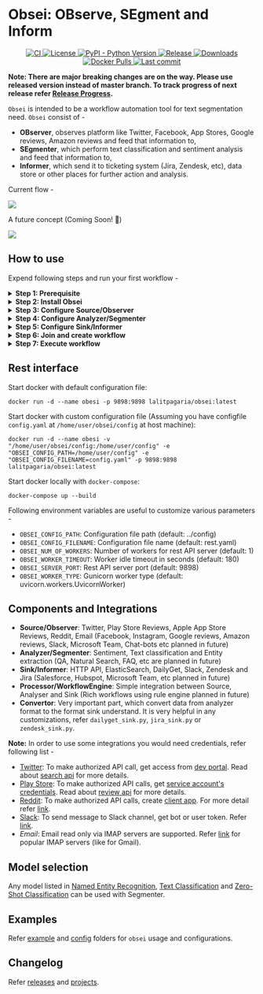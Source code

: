 # Obsei: OBserve, SEgment and Inform

<p align="center">
    <a href="https://github.com/lalitpagaria/obsei/actions">
        <img alt="CI" src="https://github.com/lalitpagaria/obsei/workflows/CI/badge.svg?branch=master">
    </a>
    <a href="https://github.com/lalitpagaria/obsei/blob/master/LICENSE">
        <img alt="License" src="https://img.shields.io/github/license/lalitpagaria/obsei?color=blue">
    </a>
    <a href="https://pypi.org/project/obsei">
        <img src="https://img.shields.io/pypi/pyversions/obsei" alt="PyPI - Python Version" />
    </a>
    <a href="https://pypi.org/project/obsei/">
        <img alt="Release" src="https://img.shields.io/pypi/v/obsei">
    </a>
    <a href="https://pepy.tech/project/obsei">
        <img src="https://pepy.tech/badge/obsei/month" alt="Downloads" />
    </a>
    <a href="https://hub.docker.com/r/lalitpagaria/obsei">
        <img src="https://img.shields.io/docker/pulls/lalitpagaria/obsei" alt="Docker Pulls" />
    </a>
    <a href="https://github.com/lalitpagaria/obsei/commits/master">
        <img alt="Last commit" src="https://img.shields.io/github/last-commit/lalitpagaria/obsei">
    </a>
</p>

**Note: There are major breaking changes are on the way. Please use released version instead of master branch. To track progress of next release refer [Release Progress](#release-progress).**


`Obsei` is intended to be a workflow automation tool for text segmentation need. `Obsei` consist of -
 - **OBserver**, observes platform like Twitter, Facebook, App Stores, Google reviews, Amazon reviews and feed that information to,
 - **SEgmenter**, which perform text classification and sentiment analysis and feed that information to,
 - **Informer**, which send it to ticketing system (Jira, Zendesk, etc), data store or other places for further action and analysis.

Current flow -

![](https://raw.githubusercontent.com/lalitpagaria/obsei/master/images/Obsei-flow-diagram.png)

A future concept (Coming Soon! :slightly_smiling_face:)

![](https://raw.githubusercontent.com/lalitpagaria/obsei/master/images/Obsei-future-concept.png)


## How to use

Expend following steps and run your first workflow -

<details><summary><b>Step 1: Prerequisite</b></summary>

Install following if system do not have -
 - Install [Python 3.7+](https://www.python.org/downloads/)
 - Install [PIP](https://pip.pypa.io/en/stable/installing/)
</details>

<details><summary><b>Step 2: Install Obsei</b></summary>

Install via PyPi:
```shell
pip install obsei
```
Install from master branch (if you want to try the latest features):
```shell
git clone https://github.com/lalitpagaria/obsei.git
cd obsei
pip install --editable .
```
</details>
<details><summary><b>Step 3: Configure Source/Observer</b></summary>

<table ><tbody ><tr></tr><tr>
<td><details ><summary><img style="float: right;" src="https://raw.githubusercontent.com/lalitpagaria/obsei/master/images/logos/twitter.png" width="20" height="20"><b>Twitter</b></summary><hr>

 ```python
from obsei.source.twitter_source import TwitterCredentials, TwitterSource, TwitterSourceConfig

# initialize twitter source config
source_config = TwitterSourceConfig(
    keywords=["issue"], # Keywords, @user or #hashtags
    lookup_period="1h", # Lookup period from current time, format: `<number><d|h|m>` (day|hour|minute)
    credential=TwitterCredentials(
        # Enter your twitter consumer key and secret. Get it from https://developer.twitter.com/en/apply-for-access
        consumer_key="<twitter_consumer_key>",
        consumer_secret="<twitter_consumer_secret>"
    )
)

# initialize tweets retriever
source = TwitterSource()
```
</details>
</td>
</tr>
<tr>
<td><details ><summary><img style="float: right;" src="https://raw.githubusercontent.com/lalitpagaria/obsei/master/images/logos/gmail.png" width="20" height="20"><b>Email</b></summary><hr>

 ```python
from obsei.source.email_source import EmailConfig, EmailCredInfo, EmailSource

# initialize email source config
source_config = EmailConfig(
    # List of IMAP servers for most commonly used email providers
    # https://www.systoolsgroup.com/imap/
    # Also, if you're using a Gmail account then make sure you allow less secure apps on your account -
    # https://myaccount.google.com/lesssecureapps?pli=1
    # Also enable IMAP access -
    # https://mail.google.com/mail/u/0/#settings/fwdandpop
    imap_server="imap.gmail.com", # Enter IMAP server
    cred_info=EmailCredInfo(
        # Enter your email account username and password
        username="<email_username>",
        password="<email_password>"
    ),
    lookup_period="1h" # Lookup period from current time, format: `<number><d|h|m>` (day|hour|minute)
)

# initialize email retriever
source = EmailSource()
```
</details>
</td>
</tr>
<tr>
<td><details ><summary><img style="float: right;" src="https://raw.githubusercontent.com/lalitpagaria/obsei/master/images/logos/appstore.png" width="20" height="20"><b>AppStore Reviews Scrapper</b></summary><hr>

 ```python
from obsei.source.appstore_scrapper import AppStoreScrapperConfig, AppStoreScrapperSource

# initialize app store source config
source_config = AppStoreScrapperConfig(
    # Need two parameters app_id and country. 
    # `app_id` can be found at the end of the url of app in app store. 
    # For example - https://apps.apple.com/us/app/xcode/id497799835
    # `310633997` is the app_id for xcode and `us` is country.
    countries=["us"],
    app_id="310633997",
    lookup_period="1h" # Lookup period from current time, format: `<number><d|h|m>` (day|hour|minute)
)


# initialize app store reviews retriever
source = AppStoreScrapperSource()
```
</details>
</td>
</tr>
<tr>
<td><details ><summary><img style="float: right;" src="https://raw.githubusercontent.com/lalitpagaria/obsei/master/images/logos/playstore.png" width="20" height="20"><b>Play Store Reviews Scrapper</b></summary><hr>

 ```python
from obsei.source.playstore_scrapper import PlayStoreScrapperConfig, PlayStoreScrapperSource

# initialize play store source config
source_config = PlayStoreScrapperConfig(
    # Need two parameters package_name and country. 
    # `package_name` can be found at the end of the url of app in play store. 
    # For example - https://play.google.com/store/apps/details?id=com.google.android.gm&hl=en&gl=US
    # `com.google.android.gm` is the package_name for xcode and `us` is country.
    countries=["us"],
    package_name="com.google.android.gm",
    lookup_period="1h" # Lookup period from current time, format: `<number><d|h|m>` (day|hour|minute)
)

# initialize play store reviews retriever
source = PlayStoreScrapperSource()
```
</details>
</td>
</tr>
<tr>
<td><details ><summary><img style="float: right;" src="https://raw.githubusercontent.com/lalitpagaria/obsei/master/images/logos/reddit.png" width="20" height="20"><b>Reddit</b></summary><hr>

 ```python
from obsei.source.reddit_source import RedditConfig, RedditSource, RedditCredInfo

# initialize reddit source config
# Credentials will be fetched from env variable named reddit_client_id and reddit_client_secret
source_config = RedditConfig(
    subreddits=["wallstreetbets"], # List of subreddits
    # Reddit account username and password
    # You can also enter reddit client_id and client_secret or refresh_token
    # Create credential at https://www.reddit.com/prefs/apps
    # Also refer https://praw.readthedocs.io/en/latest/getting_started/authentication.html
    # Currently Password Flow, Read Only Mode and Saved Refresh Token Mode are supported
    cred_info=RedditCredInfo(
        username="<reddit_username>",
        password="<reddit_password>"
    ),
    lookup_period="1h" # Lookup period from current time, format: `<number><d|h|m>` (day|hour|minute)
)

# initialize reddit retriever
source = RedditSource()
```
</details>
</td>
</tr>
<tr>
<td><details ><summary><img style="float: right;" src="https://raw.githubusercontent.com/lalitpagaria/obsei/master/images/logos/reddit.png" width="20" height="20"><b>Reddit Scrapper</b></summary><hr>

<i>Note: Reddit heavily rate limit scrappers, hence use it to fetch small data during long period</i>

 ```python
from obsei.source.reddit_scrapper import RedditScrapperConfig, RedditScrapperSource

# initialize reddit scrapper source config
source_config = RedditScrapperConfig(
    # Reddit subreddit, search etc rss url. For proper url refer following link -
    # Refer https://www.reddit.com/r/pathogendavid/comments/tv8m9/pathogendavids_guide_to_rss_and_reddit/
    url="https://www.reddit.com/r/wallstreetbets/comments/.rss?sort=new",
    lookup_period="1h" # Lookup period from current time, format: `<number><d|h|m>` (day|hour|minute)
)

# initialize reddit retriever
source = RedditScrapperSource()
```
</details>
</td>
</tr>
</tbody>
</table>

</details>

<details><summary><b>Step 4: Configure Analyzer/Segmenter</b></summary>

<table ><tbody ><tr></tr><tr>
<td><details ><summary><img style="float: right;" src="https://raw.githubusercontent.com/lalitpagaria/obsei/master/images/logos/classification.png" width="20" height="20"><b>Text Classification</b></summary><hr>

Text classification, classify text into user provided categories.
 ```python
from obsei.analyzer.classification_analyzer import ClassificationAnalyzerConfig, ZeroShotClassificationAnalyzer

# initialize classification analyzer config
# It can also detect sentiments if "positive" and "negative" labels are added.
analyzer_config=ClassificationAnalyzerConfig(
    labels=["service", "delay", "performance"],
)

# initialize classification analyzer
# For supported models refer https://huggingface.co/models?filter=zero-shot-classification
text_analyzer = ZeroShotClassificationAnalyzer(
    model_name_or_path="joeddav/bart-large-mnli-yahoo-answers"
)
```
</details>
</td>
</tr>
<tr>
<td><details ><summary><img style="float: right;" src="https://raw.githubusercontent.com/lalitpagaria/obsei/master/images/logos/sentiment.png" width="20" height="20"><b>Sentiment Analyzer</b></summary><hr>

Sentiment Analyzer, detect the sentiment of the text. Text classification can also perform sentiment analysis but if you don't want to use heavy-duty NLP model then use less resource hungry dictionary based Vader Sentiment detector.
 ```python
from obsei.analyzer.sentiment_analyzer import VaderSentimentAnalyzer

# Vader does not need any configuration settings
analyzer_config=None

# initialize vader sentiment analyzer
text_analyzer = VaderSentimentAnalyzer()
```
</details>
</td>
</tr>
<tr>
<td><details ><summary><img style="float: right;" src="https://raw.githubusercontent.com/lalitpagaria/obsei/master/images/logos/ner.png" width="20" height="20"><b>NER Analyzer</b></summary><hr>

NER (Named-Entity Recognition) Analyzer, extract information and classify named entities mentioned in text into pre-defined categories such as person names, organizations, locations, medical codes, time expressions, quantities, monetary values, percentages, etc
 ```python
from obsei.analyzer.ner_analyzer import NERAnalyzer

# NER analyzer does not need configuration settings
analyzer_config=None

# initialize ner analyzer
# For supported models refer https://huggingface.co/models?filter=token-classification
text_analyzer = NERAnalyzer(
    model_name_or_path="elastic/distilbert-base-cased-finetuned-conll03-english"
)
```
</details>
</td>
</tr>
<tr>
<td><details ><summary><b>Dummy Analyzer</b></summary><hr>

Dummy Analyzer, do nothing it simply used for transforming input (AnalyzerRequest) to output (AnalyzerResponse) also adding user supplied dummy data.
 ```python
from obsei.analyzer.dummy_analyzer import DummyAnalyzer, DummyAnalyzerConfig

# initialize dummy analyzer's configuration settings
analyzer_config = DummyAnalyzerConfig()

# initialize dummy analyzer
analyzer = DummyAnalyzer()
```
</details>
</td>
</tr>
</tbody>
</table>

</details>

<details><summary><b>Step 5: Configure Sink/Informer</b></summary>

<table ><tbody ><tr></tr><tr>
<td><details ><summary><img style="float: right;" src="https://raw.githubusercontent.com/lalitpagaria/obsei/master/images/logos/slack.png" width="20" height="20"><b>Slack</b></summary><hr>

 ```python
from obsei.sink.slack_sink import SlackSink, SlackSinkConfig

# initialize slack sink config
sink_config = SlackSinkConfig(
    # Provide slack bot/app token
    # For more detail refer https://slack.com/intl/en-de/help/articles/215770388-Create-and-regenerate-API-tokens
    slack_token="<Slack_app_token>",
    # To get channel id refer https://stackoverflow.com/questions/40940327/what-is-the-simplest-way-to-find-a-slack-team-id-and-a-channel-id
    channel_id="C01LRS6CT9Q"
)

# initialize slack sink
sink = SlackSink()
```
</details>
</td>
</tr>
<tr>
<td><details ><summary><img style="float: right;" src="https://raw.githubusercontent.com/lalitpagaria/obsei/master/images/logos/zendesk.png" width="20" height="20"><b>Zendesk</b></summary><hr>

 ```python
from obsei.sink.zendesk_sink import ZendeskSink, ZendeskSinkConfig, ZendeskCredInfo

# initialize zendesk sink config
sink_config = ZendeskSinkConfig(
    # For custom domain refer http://docs.facetoe.com.au/zenpy.html#custom-domains
    # Mainly you can do this by setting the environment variables:
    # ZENPY_FORCE_NETLOC
    # ZENPY_FORCE_SCHEME (default to https)
    # when set it will force request on:
    # {scheme}://{netloc}/endpoint
    # provide zendesk domain
    domain="zendesk.com",
    # provide subdomain if you have one
    subdomain=None,
    # Enter zendesk user details
    cred_info=ZendeskCredInfo(
        email="<zendesk_user_email>",
        password="<zendesk_password>"
    )
)

# initialize zendesk sink
sink = ZendeskSink()
```
</details>
</td>
</tr>
<tr>
<td><details ><summary><img style="float: right;" src="https://raw.githubusercontent.com/lalitpagaria/obsei/master/images/logos/jira.png" width="20" height="20"><b>Jira</b></summary><hr>

 ```python
from obsei.sink.jira_sink import JiraSink, JiraSinkConfig

# For testing purpose you can start jira server locally
# Refer https://developer.atlassian.com/server/framework/atlassian-sdk/atlas-run-standalone/

# initialize Jira sink config
sink_config = JiraSinkConfig(
    url="http://localhost:2990/jira", # Jira server url
     # Jira username & password for user who have permission to create issue
    username="<username>",
    password="<password>",
    # Which type of issue to be created
    # For more information refer https://support.atlassian.com/jira-cloud-administration/docs/what-are-issue-types/
    issue_type={"name": "Task"},
    # Under which project issue to be created
    # For more information refer https://support.atlassian.com/jira-software-cloud/docs/what-is-a-jira-software-project/
    project={"key": "CUS"},
)

# initialize Jira sink
sink = JiraSink()
```
</details>
</td>
</tr>
<tr>
<td><details ><summary><img style="float: right;" src="https://raw.githubusercontent.com/lalitpagaria/obsei/master/images/logos/elastic.png" width="20" height="20"><b>ElasticSearch</b></summary><hr>

 ```python
from obsei.sink.elasticsearch_sink import ElasticSearchSink, ElasticSearchSinkConfig

# For testing purpose you can start Elasticsearch server locally via docker
# `docker run -d --name elasticsearch -p 9200:9200 -e "discovery.type=single-node" elasticsearch:7.9.2`

# initialize Elasticsearch sink config
sink_config = ElasticSearchSinkConfig(
    # Elasticsearch server hostname
    host="localhost",
    # Elasticsearch server port
    port=9200,
    # Index name, it will create if not exist
    index_name="test",
)

# initialize Elasticsearch sink
sink = ElasticSearchSink()
```
</details>
</td>
</tr>
<tr>
<td><details ><summary><img style="float: right;" src="https://raw.githubusercontent.com/lalitpagaria/obsei/master/images/logos/http_api.png" width="20" height="20"><b>Http</b></summary><hr>

 ```python
from obsei.sink.http_sink import HttpSink, HttpSinkConfig

# For testing purpose you can create mock http server via postman
# For more details refer https://learning.postman.com/docs/designing-and-developing-your-api/mocking-data/setting-up-mock/

# initialize http sink config (Currently only POST call is supported)
sink_config = HttpSinkConfig(
    # provide http server uri
    url="https://localhost:8080/api/path",
    # Here you can add headers you would like to pass with request
    headers={
        "Content-type": "application/json"
    }
)

# To modify or converting the payload, create convertor class
# Refer obsei.sink.dailyget_sink.PayloadConvertor for example

# initialize http sink
sink = HttpSink()
```
</details>
</td>
</tr>
</tbody>
</table>

</details>

<details><summary><b>Step 6: Join and create workflow</b></summary>

`source` will fetch data from selected the source, then feed that to `analyzer` for processing, whose output we feed into `sink` to get notified at that sink.
```python
# Uncomment if you want logger
# import logging
# import sys
# logger = logging.getLogger(__name__)
# logging.basicConfig(stream=sys.stdout, level=logging.INFO)

# This will fetch information from configured source ie twitter, app store etc
source_response_list = source.lookup(source_config)

# Uncomment if you want to log source response
# for idx, source_response in enumerate(source_response_list):
#     logger.info(f"source_response#'{idx}'='{source_response.__dict__}'")

# This will execute analyzer (Sentiment, classification etc) on source data with provided analyzer_config
analyzer_response_list = text_analyzer.analyze_input(
    source_response_list=source_response_list,
    analyzer_config=analyzer_config
)

# Uncomment if you want to log analyzer response
# for idx, an_response in enumerate(analyzer_response_list):
#    logger.info(f"analyzer_response#'{idx}'='{an_response.__dict__}'")

# This will send analyzed output to configure sink ie Slack, Zendesk etc
sink_response_list = sink.send_data(analyzer_response_list, sink_config)

# Uncomment if you want to log sink response
# for sink_response in sink_response_list:
#     if sink_response is not None:
#         logger.info(f"sink_response='{sink_response}'")
```
</details>

<details><summary><b>Step 7: Execute workflow</b></summary>
Copy code snippets from <b>Step 3</b> to <b>Step 6</b> into python file for example <code>example.py</code> and execute following command -

```shell
python example.py
```
</details>

## Rest interface
Start docker with default configuration file:
```shell
docker run -d --name obesi -p 9898:9898 lalitpagaria/obsei:latest
```
Start docker with custom configuration file (Assuming you have configfile `config.yaml` at `/home/user/obsei/config` at host machine):
```shell
docker run -d --name obesi -v "/home/user/obsei/config:/home/user/config" -e "OBSEI_CONFIG_PATH=/home/user/config" -e "OBSEI_CONFIG_FILENAME=config.yaml" -p 9898:9898 lalitpagaria/obsei:latest
```
Start docker locally with `docker-compose`:
```shell
docker-compose up --build
```
Following environment variables are useful to customize various parameters -
- `OBSEI_CONFIG_PATH`: Configuration file path (default: ../config)
- `OBSEI_CONFIG_FILENAME`: Configuration file name (default: rest.yaml)
- `OBSEI_NUM_OF_WORKERS`: Number of workers for rest API server (default: 1)
- `OBSEI_WORKER_TIMEOUT`: Worker idle timeout in seconds (default: 180)
- `OBSEI_SERVER_PORT`: Rest API server port (default: 9898)
- `OBSEI_WORKER_TYPE`: Gunicorn worker type (default: uvicorn.workers.UvicornWorker)

## Components and Integrations

- **Source/Observer**: Twitter, Play Store Reviews, Apple App Store Reviews, Reddit, Email (Facebook, Instagram, Google reviews, Amazon reviews, Slack, Microsoft Team, Chat-bots etc planned in future)
- **Analyzer/Segmenter**: Sentiment, Text classification and Entity extraction (QA, Natural Search, FAQ, etc are planned in future)
- **Sink/Informer**: HTTP API, ElasticSearch, DailyGet, Slack, Zendesk and Jira (Salesforce, Hubspot, Microsoft Team, etc planned in future)
- **Processor/WorkflowEngine**: Simple integration between Source, Analyser and Sink (Rich workflows using rule engine planned in future)
- **Convertor**: Very important part, which convert data from analyzer format to the format sink understand. It is very helpful in any customizations, refer `dailyget_sink.py`, `jira_sink.py` or `zendesk_sink.py`.

**Note:** In order to use some integrations you would need credentials, refer following list -
- [Twitter](https://twitter.com/): To make authorized API call, get access from [dev portal](https://developer.twitter.com/en/apply-for-access). Read about [search api](https://developer.twitter.com/en/docs/twitter-api/tweets/search/introduction) for more details. 
- [Play Store](https://play.google.com/): To make authorized API calls, get [service account's credentials](https://developers.google.com/identity/protocols/oauth2/service-account). Read about [review api](https://googleapis.github.io/google-api-python-client/docs/dyn/androidpublisher_v3.reviews.html) for more details.
- [Reddit](https://www.reddit.com/): To make authorized API calls, create [client app](https://www.reddit.com/prefs/apps). For more detail refer [link](https://praw.readthedocs.io/en/latest/getting_started/authentication.html).
- [Slack](https://slack.com/): To send message to Slack channel, get bot or user token. Refer [link](https://api.slack.com/authentication/token-types#bot).
- *Email*: Email read only via IMAP servers are supported. Refer [link](https://www.systoolsgroup.com/imap/) for popular IMAP servers (like for Gmail).

## Model selection
Any model listed in [Named Entity Recognition](https://huggingface.co/models?filter=token-classification), [Text Classification](https://huggingface.co/models?filter=text-classification) and [Zero-Shot Classification](https://huggingface.co/models?filter=zero-shot-classification) can be used with Segmenter.

## Examples
Refer [example](https://github.com/lalitpagaria/obsei/tree/master/example) and [config](https://github.com/lalitpagaria/obsei/tree/master/config) folders for `obsei` usage and configurations.

## Changelog
Refer [releases](https://github.com/lalitpagaria/obsei/releases) and [projects](https://github.com/lalitpagaria/obsei/projects).
